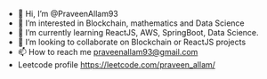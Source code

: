 - 👋 Hi, I’m @PraveenAllam93
- 👀 I’m interested in Blockchain, mathematics and Data Science
- 🌱 I’m currently learning ReactJS, AWS, SpringBoot, Data Science.
- 💞️ I’m looking to collaborate on Blockchain or ReactJS projects
- 📫 How to reach me praveenallam93@gmail.com
- Leetcode profile https://leetcode.com/praveen_allam/

<!---
PraveenAllam93/PraveenAllam93 is a ✨ special ✨ repository because its `README.md` (this file) appears on your GitHub profile.
You can click the Preview link to take a look at your changes.
--->
